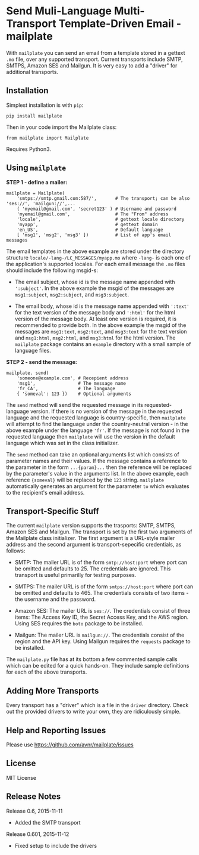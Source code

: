 Send Muli-Language Multi-Transport Template-Driven Email - mailplate
===

With `mailplate` you can send an email from a template stored in a gettext `.mo` file, over any
supported transport. Current transports include SMTP, SMTPS, Amazon SES and Mailgun. It is very easy to add
a "driver" for additional transports.

Installation
---

Simplest installation is with `pip`:

    pip install mailplate

Then in your code import the Mailplate class:

    from mailplate import Mailplate

Requires Python3.

Using `mailplate`
---

**STEP 1 - define a mailer:**

    mailplate = Mailplate(
        'smtps://smtp.gmail.com:587/',       # The transport; can be also 'ses://', 'mailgun://',...
        ( 'myemail@gmail.com', 'secret123' ) # Username and password
        'myemail@gmail.com',                 # The "From" address
        'locale',                            # gettext locale directory
        'myapp',                             # gettext domain
        'en_US',                             # Default language
        [ 'msg1', 'msg2', 'msg3' ])          # List of app's email messages

The email templates in the above example are stored under the directory structure
`locale/-lang-/LC_MESSAGES/myapp.mo` where `-lang-` is each one of the application's supported
locales. For each email message the `.mo` files should include the following msgid-s:

- The email subject, whose id is the message name appended with `':subject'`. In the above example
the msgid of the messages are `msg1:subject`, `msg2:subject`, and `msg3:subject`.

- The email body, whose id is the message name appended with `':text'` for the text version of the
message body and `':html'` for the html version of the message body. At least one version is
required, it is recommended to provide both. In the above example the msgid of the messages are
`msg1:text`, `msg2:text`, and `msg3:text` for the text version and `msg1:html`, `msg2:html`, and
`msg3:html` for the html version. The `mailplate` package contains an `example` directory with a
small sample of language files.

**STEP 2 - send the message:**

    mailplate. send(
        'someone@example.com', # Recepient address
        'msg1',                # The message name
        'fr_CA',               # The language
        { 'someval': 123 })    # Optional arguments

The `send` method will send the requested message in its requested-language version. If there is no
version of the message in the requested language and the requested language is country-specific, then
`mailplate` will attempt to find the language under the country-neutral version - in the above
example under the language `'fr'`. If the message is not found in the requested language then
`mailplate` will use the version in the default language which was set in the class initializer.

The `send` method can take an optional arguments list which consists of parameter names and their
values. If the message contains a reference to the parameter in the form `...{param}...` then the
reference will be replaced by the parameter's value in the arguments list. In the above example, each
reference `{someval}` will be replaced by the `123` string. `mailplate` automatically generates an
argument for the parameter `to` which evaluates to the recipient's email address.

Transport-Specific Stuff
---

The current `mailplate` version supports the trasports: SMTP, SMTPS, Amazon SES and Mailgun. The
transport is set by the first two arguments of the Mailplate class initializer. The first argument is
a URL-style mailer address and the second argument is transport-sepecific credentials, as follows:

- SMTP: The mailer URL is of the form `smtp://host:port` where port can be omitted and defaults to 25.
The credentials are ignored. This transport is useful primarilly for testing purposes.

- SMTPS: The mailer URL is of the form `smtps://host:port` where port can be omitted and defaults to 465.
The credentials consists of two items - the username and the password.

- Amazon SES: The mailer URL is `ses://`. The credentials consist of three items: The Access Key
ID, the Secret Access Key, and the AWS region. Using SES requires the `boto` package to be installed.

- Mailgun: The mailer URL is `mailgun://`. The credentials consist of the region and the API key.
Using Mailgun requires the `requests` package to be installed.

The `mailplate.py` file has at its bottom a few commented sample calls which can be edited for a
quick hands-on. They include sample definitions for each of the above transports.

Adding More Transports
---

Every transport has a "driver" which is a file in the `driver` directory. Check out the provided
drivers to write your own, they are ridiculously simple.

Help and Reporting Issues
---

Please use <https://github.com/avnr/mailplate/issues>

License
---

MIT License

Release Notes
---

Release 0.6, 2015-11-11

- Added the SMTP transport

Release 0.601, 2015-11-12

- Fixed setup to include the drivers
